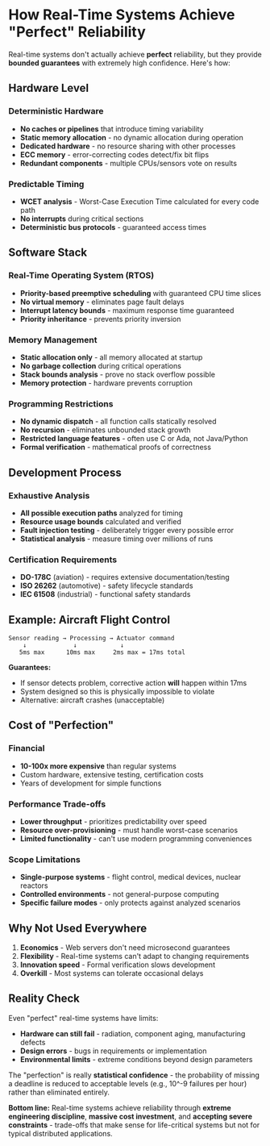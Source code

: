 # How Real-Time Systems Achieve "Perfect" Reliability

Real-time systems don't actually achieve **perfect** reliability, but they provide **bounded guarantees** with extremely high confidence. Here's how:

## Hardware Level

### Deterministic Hardware
- **No caches or pipelines** that introduce timing variability
- **Static memory allocation** - no dynamic allocation during operation
- **Dedicated hardware** - no resource sharing with other processes
- **ECC memory** - error-correcting codes detect/fix bit flips
- **Redundant components** - multiple CPUs/sensors vote on results

### Predictable Timing
- **WCET analysis** - Worst-Case Execution Time calculated for every code path
- **No interrupts** during critical sections
- **Deterministic bus protocols** - guaranteed access times

## Software Stack

### Real-Time Operating System (RTOS)
- **Priority-based preemptive scheduling** with guaranteed CPU time slices
- **No virtual memory** - eliminates page fault delays
- **Interrupt latency bounds** - maximum response time guaranteed
- **Priority inheritance** - prevents priority inversion

### Memory Management
- **Static allocation only** - all memory allocated at startup
- **No garbage collection** during critical operations
- **Stack bounds analysis** - prove no stack overflow possible
- **Memory protection** - hardware prevents corruption

### Programming Restrictions
- **No dynamic dispatch** - all function calls statically resolved
- **No recursion** - eliminates unbounded stack growth
- **Restricted language features** - often use C or Ada, not Java/Python
- **Formal verification** - mathematical proofs of correctness

## Development Process

### Exhaustive Analysis
- **All possible execution paths** analyzed for timing
- **Resource usage bounds** calculated and verified
- **Fault injection testing** - deliberately trigger every possible error
- **Statistical analysis** - measure timing over millions of runs

### Certification Requirements
- **DO-178C** (aviation) - requires extensive documentation/testing
- **ISO 26262** (automotive) - safety lifecycle standards
- **IEC 61508** (industrial) - functional safety standards

## Example: Aircraft Flight Control

```
Sensor reading → Processing → Actuator command
    ↓             ↓            ↓
   5ms max      10ms max     2ms max = 17ms total
```

**Guarantees:**
- If sensor detects problem, corrective action **will** happen within 17ms
- System designed so this is physically impossible to violate
- Alternative: aircraft crashes (unacceptable)

## Cost of "Perfection"

### Financial
- **10-100x more expensive** than regular systems
- Custom hardware, extensive testing, certification costs
- Years of development for simple functions

### Performance Trade-offs
- **Lower throughput** - prioritizes predictability over speed
- **Resource over-provisioning** - must handle worst-case scenarios
- **Limited functionality** - can't use modern programming conveniences

### Scope Limitations
- **Single-purpose systems** - flight control, medical devices, nuclear reactors
- **Controlled environments** - not general-purpose computing
- **Specific failure modes** - only protects against analyzed scenarios

## Why Not Used Everywhere

1. **Economics** - Web servers don't need microsecond guarantees
2. **Flexibility** - Real-time systems can't adapt to changing requirements
3. **Innovation speed** - Formal verification slows development
4. **Overkill** - Most systems can tolerate occasional delays

## Reality Check

Even "perfect" real-time systems have limits:
- **Hardware can still fail** - radiation, component aging, manufacturing defects
- **Design errors** - bugs in requirements or implementation
- **Environmental limits** - extreme conditions beyond design parameters

The "perfection" is really **statistical confidence** - the probability of missing a deadline is reduced to acceptable levels (e.g., 10^-9 failures per hour) rather than eliminated entirely.

**Bottom line:** Real-time systems achieve reliability through **extreme engineering discipline**, **massive cost investment**, and **accepting severe constraints** - trade-offs that make sense for life-critical systems but not for typical distributed applications.